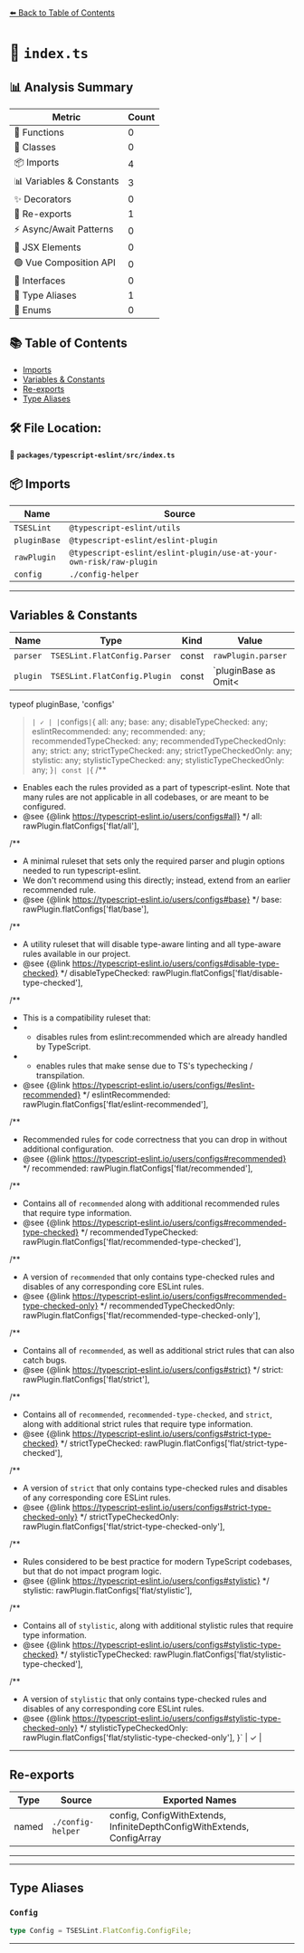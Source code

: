 [⬅️ Back to Table of Contents](../../../index.md)

# 📄 `index.ts`

## 📊 Analysis Summary

| Metric | Count |
|--------|-------|
| 🔧 Functions | 0 |
| 🧱 Classes | 0 |
| 📦 Imports | 4 |
| 📊 Variables & Constants | 3 |
| ✨ Decorators | 0 |
| 🔄 Re-exports | 1 |
| ⚡ Async/Await Patterns | 0 |
| 💠 JSX Elements | 0 |
| 🟢 Vue Composition API | 0 |
| 📐 Interfaces | 0 |
| 📑 Type Aliases | 1 |
| 🎯 Enums | 0 |

## 📚 Table of Contents

- [Imports](#imports)
- [Variables & Constants](#variables-constants)
- [Re-exports](#re-exports)
- [Type Aliases](#type-aliases)

## 🛠️ File Location:
📂 **`packages/typescript-eslint/src/index.ts`**

## 📦 Imports

| Name | Source |
|------|--------|
| `TSESLint` | `@typescript-eslint/utils` |
| `pluginBase` | `@typescript-eslint/eslint-plugin` |
| `rawPlugin` | `@typescript-eslint/eslint-plugin/use-at-your-own-risk/raw-plugin` |
| `config` | `./config-helper` |


---

## Variables & Constants

| Name | Type | Kind | Value | Exported |
|------|------|------|-------|----------|
| `parser` | `TSESLint.FlatConfig.Parser` | const | `rawPlugin.parser` | ✓ |
| `plugin` | `TSESLint.FlatConfig.Plugin` | const | `pluginBase as Omit<
  typeof pluginBase,
  'configs'
>` | ✓ |
| `configs` | `{ all: any; base: any; disableTypeChecked: any; eslintRecommended: any; recommended: any; recommendedTypeChecked: any; recommendedTypeCheckedOnly: any; strict: any; strictTypeChecked: any; strictTypeCheckedOnly: any; stylistic: any; stylisticTypeChecked: any; stylisticTypeCheckedOnly: any; }` | const | `{
  /**
   * Enables each the rules provided as a part of typescript-eslint. Note that many rules are not applicable in all codebases, or are meant to be configured.
   * @see {@link https://typescript-eslint.io/users/configs#all}
   */
  all: rawPlugin.flatConfigs['flat/all'],

  /**
   * A minimal ruleset that sets only the required parser and plugin options needed to run typescript-eslint.
   * We don't recommend using this directly; instead, extend from an earlier recommended rule.
   * @see {@link https://typescript-eslint.io/users/configs#base}
   */
  base: rawPlugin.flatConfigs['flat/base'],

  /**
   * A utility ruleset that will disable type-aware linting and all type-aware rules available in our project.
   * @see {@link https://typescript-eslint.io/users/configs#disable-type-checked}
   */
  disableTypeChecked: rawPlugin.flatConfigs['flat/disable-type-checked'],

  /**
   * This is a compatibility ruleset that:
   * - disables rules from eslint:recommended which are already handled by TypeScript.
   * - enables rules that make sense due to TS's typechecking / transpilation.
   * @see {@link https://typescript-eslint.io/users/configs/#eslint-recommended}
   */
  eslintRecommended: rawPlugin.flatConfigs['flat/eslint-recommended'],

  /**
   * Recommended rules for code correctness that you can drop in without additional configuration.
   * @see {@link https://typescript-eslint.io/users/configs#recommended}
   */
  recommended: rawPlugin.flatConfigs['flat/recommended'],

  /**
   * Contains all of `recommended` along with additional recommended rules that require type information.
   * @see {@link https://typescript-eslint.io/users/configs#recommended-type-checked}
   */
  recommendedTypeChecked:
    rawPlugin.flatConfigs['flat/recommended-type-checked'],

  /**
   * A version of `recommended` that only contains type-checked rules and disables of any corresponding core ESLint rules.
   * @see {@link https://typescript-eslint.io/users/configs#recommended-type-checked-only}
   */
  recommendedTypeCheckedOnly:
    rawPlugin.flatConfigs['flat/recommended-type-checked-only'],

  /**
   * Contains all of `recommended`, as well as additional strict rules that can also catch bugs.
   * @see {@link https://typescript-eslint.io/users/configs#strict}
   */
  strict: rawPlugin.flatConfigs['flat/strict'],

  /**
   * Contains all of `recommended`, `recommended-type-checked`, and `strict`, along with additional strict rules that require type information.
   * @see {@link https://typescript-eslint.io/users/configs#strict-type-checked}
   */
  strictTypeChecked: rawPlugin.flatConfigs['flat/strict-type-checked'],

  /**
   * A version of `strict` that only contains type-checked rules and disables of any corresponding core ESLint rules.
   * @see {@link https://typescript-eslint.io/users/configs#strict-type-checked-only}
   */
  strictTypeCheckedOnly: rawPlugin.flatConfigs['flat/strict-type-checked-only'],

  /**
   * Rules considered to be best practice for modern TypeScript codebases, but that do not impact program logic.
   * @see {@link https://typescript-eslint.io/users/configs#stylistic}
   */
  stylistic: rawPlugin.flatConfigs['flat/stylistic'],

  /**
   * Contains all of `stylistic`, along with additional stylistic rules that require type information.
   * @see {@link https://typescript-eslint.io/users/configs#stylistic-type-checked}
   */
  stylisticTypeChecked: rawPlugin.flatConfigs['flat/stylistic-type-checked'],

  /**
   * A version of `stylistic` that only contains type-checked rules and disables of any corresponding core ESLint rules.
   * @see {@link https://typescript-eslint.io/users/configs#stylistic-type-checked-only}
   */
  stylisticTypeCheckedOnly:
    rawPlugin.flatConfigs['flat/stylistic-type-checked-only'],
}` | ✓ |


---

## Re-exports

| Type | Source | Exported Names |
|------|--------|----------------|
| named | `./config-helper` | config, ConfigWithExtends, InfiniteDepthConfigWithExtends, ConfigArray |


---


---

## Type Aliases

### `Config`

```ts
type Config = TSESLint.FlatConfig.ConfigFile;
```


---